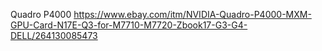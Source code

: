 Quadro P4000
https://www.ebay.com/itm/NVIDIA-Quadro-P4000-MXM-GPU-Card-N17E-Q3-for-M7710-M7720-Zbook17-G3-G4-DELL/264130085473
